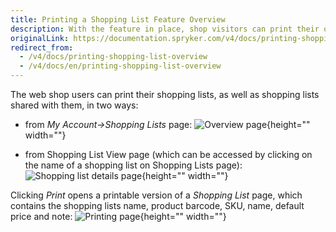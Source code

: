 ```yaml
---
title: Printing a Shopping List Feature Overview
description: With the feature in place, shop visitors can print their own shopping lists and shopping lists shared with them from their account or Shopping list view page.
originalLink: https://documentation.spryker.com/v4/docs/printing-shopping-list-overview
redirect_from:
  - /v4/docs/printing-shopping-list-overview
  - /v4/docs/en/printing-shopping-list-overview
---
```


The web shop users can print their shopping lists, as well as shopping lists shared with them, in two ways:

* from *My Account→Shopping Lists* page:
![Overview page](https://spryker.s3.eu-central-1.amazonaws.com/docs/Features/Shopping+List/Print+Shopping+List/Printing+a+Shopping+List+Feature+Overview/actions-overview-page.png){height="" width=""}

* from Shopping List View page (which can be accessed by clicking on the name of a shopping list on Shopping Lists page):
![Shopping list details page](https://spryker.s3.eu-central-1.amazonaws.com/docs/Features/Shopping+List/Print+Shopping+List/Printing+a+Shopping+List+Feature+Overview/shopping-list-details-page.png){height="" width=""}

Clicking *Print* opens a printable version of a *Shopping List* page, which contains the shopping lists name, product barcode, SKU, name, default price and note:
![Printing page](https://spryker.s3.eu-central-1.amazonaws.com/docs/Features/Shopping+List/Print+Shopping+List/Printing+a+Shopping+List+Feature+Overview/print.png){height="" width=""}

<!-- Last review date: Oct 9, 2018 by Ahmed Saaba, Helen Kravchenko -->
